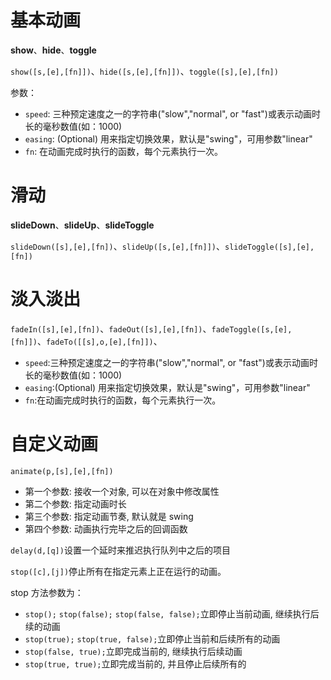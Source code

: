 # 基本动画

**show**、**hide**、**toggle**

`show([s,[e],[fn]])`、`hide([s,[e],[fn]])`、`toggle([s],[e],[fn])`

参数：

-   `speed`: 三种预定速度之一的字符串("slow","normal", or "fast")或表示动画时长的毫秒数值(如：1000)
-   `easing`: (Optional) 用来指定切换效果，默认是"swing"，可用参数"linear"
-   `fn`: 在动画完成时执行的函数，每个元素执行一次。

# 滑动

**slideDown**、**slideUp**、**slideToggle**

`slideDown([s],[e],[fn])`、`slideUp([s,[e],[fn]])`、`slideToggle([s],[e],[fn])`

# 淡入淡出

`fadeIn([s],[e],[fn])`、`fadeOut([s],[e],[fn])`、`fadeToggle([s,[e],[fn]])`、`fadeTo([[s],o,[e],[fn]])`、

-   `speed`:三种预定速度之一的字符串("slow","normal", or "fast")或表示动画时长的毫秒数值(如：1000)
-   `easing`:(Optional) 用来指定切换效果，默认是"swing"，可用参数"linear"
-   `fn`:在动画完成时执行的函数，每个元素执行一次。

# 自定义动画

`animate(p,[s],[e],[fn])`

-   第一个参数: 接收一个对象, 可以在对象中修改属性
-   第二个参数: 指定动画时长
-   第三个参数: 指定动画节奏, 默认就是 swing
-   第四个参数: 动画执行完毕之后的回调函数

`delay(d,[q])`设置一个延时来推迟执行队列中之后的项目

`stop([c],[j])`停止所有在指定元素上正在运行的动画。

stop 方法参数为：

-   `stop();` `stop(false);` `stop(false, false);`立即停止当前动画, 继续执行后续的动画
-   `stop(true);` `stop(true, false);`立即停止当前和后续所有的动画
-   `stop(false, true);`立即完成当前的, 继续执行后续动画
-   `stop(true, true);`立即完成当前的, 并且停止后续所有的
